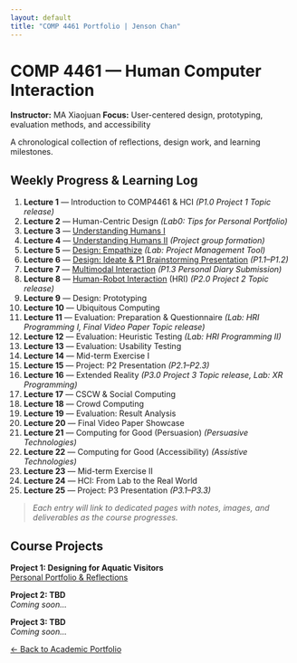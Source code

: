 ```yaml
---
layout: default
title: "COMP 4461 Portfolio | Jenson Chan"
---
```


# COMP 4461 — Human Computer Interaction

**Instructor:** MA Xiaojuan
**Focus:** User-centered design, prototyping, evaluation methods, and accessibility

A chronological collection of reflections, design work, and learning milestones.

## Weekly Progress & Learning Log

1. **Lecture 1** — Introduction to COMP4461 & HCI *(P1.0 Project 1 Topic release)*
2. **Lecture 2** — Human-Centric Design *(Lab0: Tips for Personal Portfolio)*
3. **Lecture 3** — [Understanding Humans I](/courses/4461/Lecture-3-&-4.html)
4. **Lecture 4** — [Understanding Humans II](/courses/4461/Lecture-3-&-4.html) *(Project group formation)*
5. **Lecture 5** — [Design: Empathize](/courses/4461/Lecture-5.html) *(Lab: Project Management Tool)*
6. **Lecture 6** — [Design: Ideate & P1 Brainstorming Presentation](/courses/4461/Lecture-6.html) *(P1.1–P1.2)*
7. **Lecture 7** — [Multimodal Interaction](/courses/4461/Lecture-7.md) *(P1.3 Personal Diary Submission)*
8. **Lecture 8** — [Human-Robot Interaction](/courses/4461/Lecture-8.md) (HRI) *(P2.0 Project 2 Topic release)*
9. **Lecture 9** — Design: Prototyping
10. **Lecture 10** — Ubiquitous Computing
11. **Lecture 11** — Evaluation: Preparation & Questionnaire *(Lab: HRI Programming I, Final Video Paper Topic release)*
12. **Lecture 12** — Evaluation: Heuristic Testing *(Lab: HRI Programming II)*
13. **Lecture 13** — Evaluation: Usability Testing
14. **Lecture 14** — Mid-term Exercise I
15. **Lecture 15** — Project: P2 Presentation *(P2.1–P2.3)*
16. **Lecture 16** — Extended Reality *(P3.0 Project 3 Topic release, Lab: XR Programming)*
17. **Lecture 17** — CSCW & Social Computing
18. **Lecture 18** — Crowd Computing
19. **Lecture 19** — Evaluation: Result Analysis
20. **Lecture 20** — Final Video Paper Showcase
21. **Lecture 21** — Computing for Good (Persuasion) *(Persuasive Technologies)*
22. **Lecture 22** — Computing for Good (Accessibility) *(Assistive Technologies)*
23. **Lecture 23** — Mid-term Exercise II
24. **Lecture 24** — HCI: From Lab to the Real World
25. **Lecture 25** — Project: P3 Presentation *(P3.1–P3.3)*

> *Each entry will link to dedicated pages with notes, images, and deliverables as the course progresses.*

## Course Projects

**Project 1: Designing for Aquatic Visitors**  
[Personal Portfolio & Reflections](/courses/COMP4461-P1-personal-portfolio.html)

**Project 2: TBD**  
*Coming soon...*

**Project 3: TBD**  
*Coming soon...*

[← Back to Academic Portfolio](/portfolio.html)
